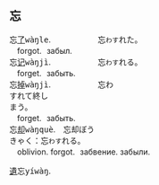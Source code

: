
## <span lang=zh-tw>忘</span>

忘[了]()<samp>wàŋle</samp>.　　　　　　忘`わす`れた。   
　forgot.&numsp;забыл.　　　　　  　　　　　　　   
忘[记]()<samp>wàŋjì</samp>.　　　　　　忘`わす`れる。   
　forget.&numsp;забыть.    
忘[掉]()<samp>wàŋjì</samp>.　　　　　　忘<kbd>わ<br>す</kbd>れて終<kbd>し<br>ま</kbd>う。   
　forget.&numsp;забыть.   
忘[却]()<samp>wàŋquè</samp>.　忘却<kbd>ぼう<br>きゃく</kbd>：忘`わす`れる。   
　oblivion.&nbsp;forgot.&numsp;забвение.&nbsp;забыли.  




[遺]()忘<samp>yíwàŋ</samp>.　






<!--





## <span lang=zh-tw>忘　　　　 <samp>[亡]()🪦[心]()💜</samp></span>

**わす**れる。　to&nbsp;**forget**.   
忘[了]() *wàŋle*, 忘[記]() *wàŋjì*, 忘[掉]() *wàŋdiào*.   
 
忘[却]()<kbd>ぼう<br>[きゃく]()</kbd>：忘<kbd>わ<br>す</kbd>れた。oblivion:&nbsp;**forgot**ten.   
忘[卻]() *wàŋ[què]()*.   

## <span lang=zh-tw>猫　貓　　 <samp>[豸]()🐈[苗]()🌱</samp></span>

**ねこ**。a **cat**.   
貓[儿]() *māor*, 貓[咪]() *māomī*.

[子]()猫<kbd>[こ]()<br>ねこ</kbd>：猫の[子]()。   
**kitten**: cat child.   
[小]()貓 *[xiǎo]()māo*：[幼年]()的貓.   


[愛]()猫<kbd>[あい]()<br>びょう</kbd>。pet **cat**.   
[愛]()貓 *[ài]()māo*.   
-->

